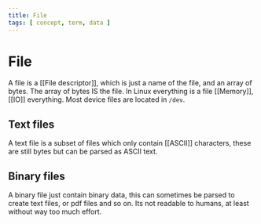 ```yaml
---
title: File
tags: [ concept, term, data ]
---
```


# File
A file is a [[File descriptor]], which is just a name of the file, and an array of bytes. The array of bytes IS the file. In Linux everything is a file [[Memory]], [[IO]] everything. Most device files are located in `/dev`.

## Text files
A text file is a subset of files which only contain [[ASCII]] characters, these are still bytes but can be parsed as ASCII text.

## Binary files
A binary file just contain binary data, this can sometimes be parsed to create text files, or pdf files and so on. Its not readable to humans, at least without way too much effort.
